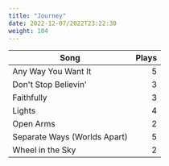```yaml
---
title: "Journey"
date: 2022-12-07/2022T23:22:30
weight: 104
---
```




 Song | Plays 
----- | -----:
Any Way You Want It | 5
Don't Stop Believin' | 3
Faithfully | 3
Lights | 4
Open Arms | 2
Separate Ways (Worlds Apart) | 5
Wheel in the Sky | 2
